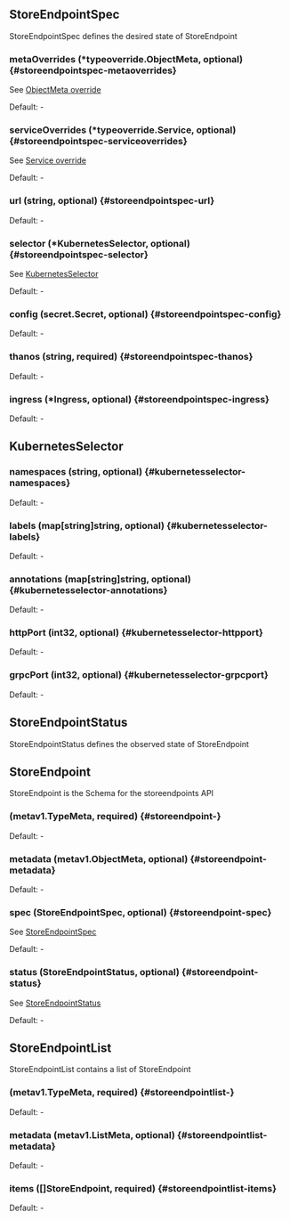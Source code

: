 ## StoreEndpointSpec

StoreEndpointSpec defines the desired state of StoreEndpoint

### metaOverrides (*typeoverride.ObjectMeta, optional) {#storeendpointspec-metaoverrides}

See [ObjectMeta override](../overrides/override/#objectmeta) 

Default: -

### serviceOverrides (*typeoverride.Service, optional) {#storeendpointspec-serviceoverrides}

See [Service override](../overrides/override/#service) 

Default: -

### url (string, optional) {#storeendpointspec-url}

Default: -

### selector (*KubernetesSelector, optional) {#storeendpointspec-selector}

See [KubernetesSelector](#kubernetesselector) 

Default: -

### config (secret.Secret, optional) {#storeendpointspec-config}

Default: -

### thanos (string, required) {#storeendpointspec-thanos}

Default: -

### ingress (*Ingress, optional) {#storeendpointspec-ingress}

Default: -


## KubernetesSelector

### namespaces (string, optional) {#kubernetesselector-namespaces}

Default: -

### labels (map[string]string, optional) {#kubernetesselector-labels}

Default: -

### annotations (map[string]string, optional) {#kubernetesselector-annotations}

Default: -

### httpPort (int32, optional) {#kubernetesselector-httpport}

Default: -

### grpcPort (int32, optional) {#kubernetesselector-grpcport}

Default: -


## StoreEndpointStatus

StoreEndpointStatus defines the observed state of StoreEndpoint


## StoreEndpoint

StoreEndpoint is the Schema for the storeendpoints API

###  (metav1.TypeMeta, required) {#storeendpoint-}

Default: -

### metadata (metav1.ObjectMeta, optional) {#storeendpoint-metadata}

Default: -

### spec (StoreEndpointSpec, optional) {#storeendpoint-spec}

See [StoreEndpointSpec](#storeendpointspec) 

Default: -

### status (StoreEndpointStatus, optional) {#storeendpoint-status}

See [StoreEndpointStatus](#storeendpointstatus) 

Default: -


## StoreEndpointList

StoreEndpointList contains a list of StoreEndpoint

###  (metav1.TypeMeta, required) {#storeendpointlist-}

Default: -

### metadata (metav1.ListMeta, optional) {#storeendpointlist-metadata}

Default: -

### items ([]StoreEndpoint, required) {#storeendpointlist-items}

Default: -


